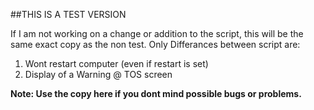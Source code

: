 ##THIS IS A TEST VERSION

If I am not working on a change or addition to the script, this will be the same exact copy as the non test.
Only Differances between script are:
1. Wont restart computer (even if restart is set)
2. Display of a Warning @ TOS screen

**Note: Use the copy here if you dont mind possible bugs or problems.**
